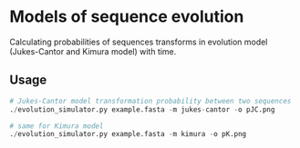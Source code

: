 # Models of sequence evolution
Calculating probabilities of sequences transforms in evolution model (Jukes-Cantor and Kimura model) with time.

## Usage
``` python
# Jukes-Cantor model transformation probability between two sequences
./evolution_simulator.py example.fasta -m jukes-cantor -o pJC.png

# same for Kimura model
./evolution_simulator.py example.fasta -m kimura -o pK.png
```
